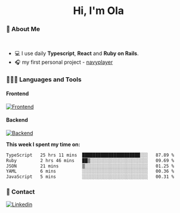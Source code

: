 <h1 align="center">Hi, I'm Ola</h1>

### 💅 About Me

<br/>

- 💻 I use daily **Typescript**, **React** and **Ruby on Rails**.
- 🎧 my first personal project - [navyplayer](https://navyplayer.netlify.app/)

### 👩🏻‍💻 Languages and Tools

#### Frontend

[![Frontend](https://skillicons.dev/icons?i=react,nextjs,ts,js,html,css,scss,tailwind)](https://skillicons.dev)

#### Backend
[![Backend](https://skillicons.dev/icons?i=nodejs,express,nestjs,rails,graphql)](https://skillicons.dev)

**This week I spent my time on:**

<!--START_SECTION:waka-->

```txt
TypeScript   25 hrs 11 mins  ██████████████████████░░░   87.89 %
Ruby         2 hrs 46 mins   ██▒░░░░░░░░░░░░░░░░░░░░░░   09.69 %
JSON         21 mins         ▒░░░░░░░░░░░░░░░░░░░░░░░░   01.25 %
YAML         6 mins          ░░░░░░░░░░░░░░░░░░░░░░░░░   00.36 %
JavaScript   5 mins          ░░░░░░░░░░░░░░░░░░░░░░░░░   00.31 %
```

<!--END_SECTION:waka-->

### 📨 Contact
  
[![Linkedin](https://skillicons.dev/icons?i=linkedin)](https://linkedin.com/in/aleksandra-kamińska)
